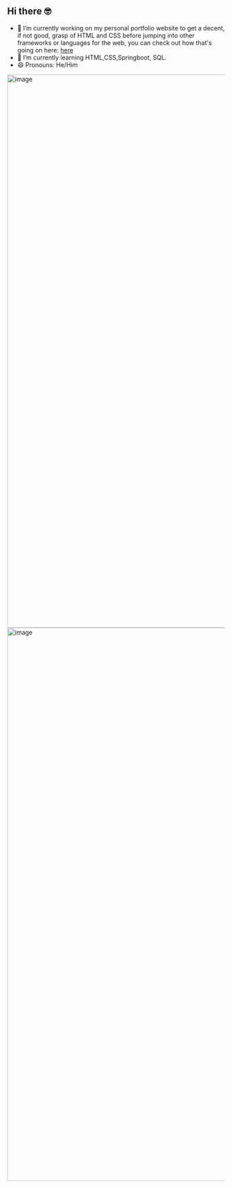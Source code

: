 ## Hi there 🤓

- 🔭 I’m currently working on my personal portfolio website to get a decent, if not good, grasp of HTML and CSS before jumping into other frameworks or languages for the web, you can check out how that's going on here: [here](https://alejandronavarro.dev/)
- 🌱 I’m currently learning HTML,CSS,Springboot, SQL.
- 😄 Pronouns: He/Him

<img width="1280" alt="image" src="https://github.com/user-attachments/assets/062317f2-2a1b-47b0-b403-35e7d809c56d" />
<img width="1280" alt="image" src="https://github.com/user-attachments/assets/769c834a-928c-4880-9ce0-12f87226a313" />
